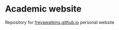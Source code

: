 # Academic website

Repository for [freyawatkins.github.io](freyawatkins.github.io) personal website